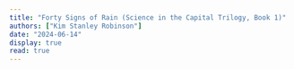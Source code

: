 ```yaml
---
title: "Forty Signs of Rain (Science in the Capital Trilogy, Book 1)"
authors: ["Kim Stanley Robinson"]
date: "2024-06-14"
display: true
read: true
---
```


